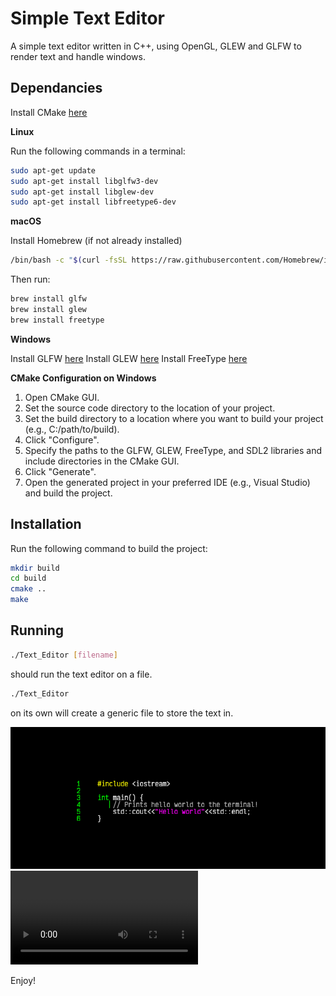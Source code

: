 # Simple Text Editor

A simple text editor written in C++, using OpenGL, GLEW and GLFW to render text and handle windows.

## Dependancies

Install CMake [here](https://cmake.org/)

**Linux**

Run the following commands in a terminal:

```bash
sudo apt-get update
sudo apt-get install libglfw3-dev
sudo apt-get install libglew-dev
sudo apt-get install libfreetype6-dev
```

**macOS**

Install Homebrew (if not already installed)

```bash
/bin/bash -c "$(curl -fsSL https://raw.githubusercontent.com/Homebrew/install/HEAD/install.sh)"
```

Then run:
```bash
brew install glfw
brew install glew
brew install freetype
```

**Windows**

Install GLFW [here](https://www.glfw.org/)
Install GLEW [here](https://glew.sourceforge.net/)
Install FreeType [here](https://freetype.org/)

**CMake Configuration on Windows**
1. Open CMake GUI.
2. Set the source code directory to the location of your project.
3. Set the build directory to a location where you want to build your project (e.g., C:/path/to/build).
4. Click "Configure".
5. Specify the paths to the GLFW, GLEW, FreeType, and SDL2 libraries and include directories in the CMake GUI.
6. Click "Generate".
7. Open the generated project in your preferred IDE (e.g., Visual Studio) and build the project.

## Installation

Run the following command to build the project:

```bash
mkdir build
cd build
cmake ..
make
```

## Running

```bash
./Text_Editor [filename] 
```
should run the text editor on a file.
```bash
./Text_Editor
```
on its own will create a generic file to store the text in.

![Alt text](assets/hello_world.png)
![Alt text](assets/video.mkv)

Enjoy!